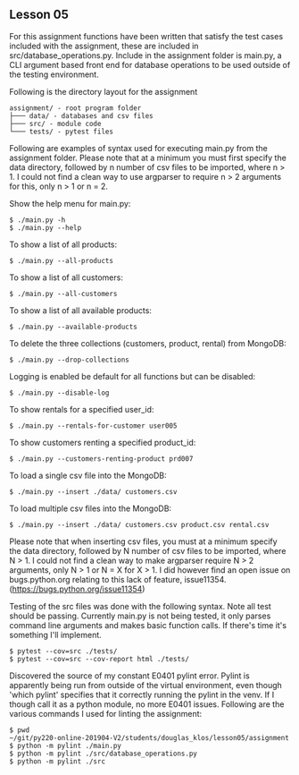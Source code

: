 ## Lesson 05

For this assignment functions have been written that satisfy the test cases included with the assignment, these are included in src/database_operations.py.  Include in the assignment folder is main.py, a CLI argument based front end for database operations to be used outside of the testing environment.  

Following is the directory layout for the assignment
```
assignment/ - root program folder
├─── data/ - databases and csv files
├─── src/ - module code
└─── tests/ - pytest files
```

Following are examples of syntax used for executing main.py from the assignment folder.  Please note that at a minimum you must first specify the data directory, followed by n number of csv files to be imported, where n > 1.  I could not find a clean way to use argparser to require n > 2 arguments for this, only n > 1 or n = 2.

Show the help menu for main.py:
```
$ ./main.py -h
$ ./main.py --help
```
To show a list of all products:
```
$ ./main.py --all-products
```
To show a list of all customers:
```
$ ./main.py --all-customers
```
To show a list of all available products:
```
$ ./main.py --available-products
```
To delete the three collections (customers, product, rental) from MongoDB:
```
$ ./main.py --drop-collections
```
Logging is enabled be default for all functions but can be disabled:
```
$ ./main.py --disable-log
```
To show rentals for a specified user_id:
```
$ ./main.py --rentals-for-customer user005
```
To show customers renting a specified product_id:
```
$ ./main.py --customers-renting-product prd007
```
To load a single csv file into the MongoDB:
```
$ ./main.py --insert ./data/ customers.csv
```
To load multiple csv files into the MongoDB:
```
$ ./main.py --insert ./data/ customers.csv product.csv rental.csv
```
Please note that when inserting csv files, you must at a minimum specify the data directory, followed by N number of csv files to be imported, where N > 1.  I could not find a clean way to make argparser require N > 2 arguments, only N > 1 or N = X for X > 1.  I did however find an open issue on bugs.python.org relating to this lack of feature, issue11354. (https://bugs.python.org/issue11354)

Testing of the src files was done with the following syntax.  Note all test should be passing.  Currently main.py is not being tested, it only parses command line arguments and makes basic function calls.  If there's time it's something I'll implement.
```
$ pytest --cov=src ./tests/
$ pytest --cov=src --cov-report html ./tests/
```
Discovered the source of my constant E0401 pylint error.  Pylint is apparently
being run from outside of the virtual environment, even though 'which pylint'
specifies that it correctly running the pylint in the venv.  If I though
call it as a python module, no more E0401 issues.  Following are the various commands I used for linting the assignment:
```
$ pwd
~/git/py220-online-201904-V2/students/douglas_klos/lesson05/assignment
$ python -m pylint ./main.py
$ python -m pylint ./src/database_operations.py
$ python -m pylint ./src
```
